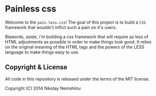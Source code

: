 # Painless css

Welcome to the `pain.less.css`! The goal of this project is to build
a `CSS` framework that wouldn't inflict such a pain on it's users.

Blawords, aside, i'm building a css framework that will require as
less of HTML adjustments as possible in order to make things look
good. It relies on the original meaning of the HTML tags and the
powers of the LESS language to make things easy to use.






## Copyright & License

All code in this repository is released under the terms of the MIT license.

Copyright (C) 2014 Nikolay Nemshilov
